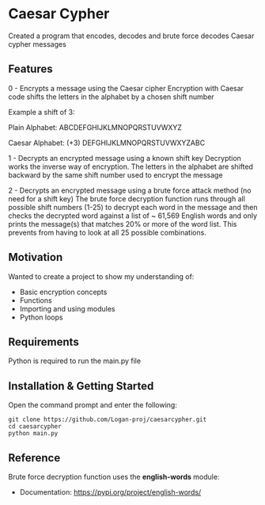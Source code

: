 # Caesar Cypher

Created a program that encodes, decodes and brute force decodes Caesar cypher messages

## Features

0 - Encrypts a message using the Caesar cipher
  Encryption with Caesar code shifts the letters in the alphabet by a chosen shift number
  
  Example a shift of 3:
  
  Plain Alphabet:  ABCDEFGHIJKLMNOPQRSTUVWXYZ  
  
  Caesar Alphabet: (+3)	DEFGHIJKLMNOPQRSTUVWXYZABC

1 - Decrypts an encrypted message using a known shift key
  Decryption works the inverse way of encryption. The letters in the alphabet are shifted 
  backward by the same shift number used to encrypt the message

2 - Decrypts an encrypted message using a brute force attack method (no need for a shift key)
  The brute force decryption function runs through all possible shift numbers (1-25) to decrypt 
  each word in the message and then checks the decrypted word against a list of ~ 61,569 English 
  words and only prints the message(s) that matches 20% or more of the word list. 
  This prevents from having to look at all 25 possible combinations.

## Motivation

Wanted to create a project to show my understanding of:

+ Basic encryption concepts
+ Functions
+ Importing and using modules
+ Python loops

## Requirements

Python is required to run the main.py file

## Installation & Getting Started

Open the command prompt and enter the following:

    git clone https://github.com/Logan-proj/caesarcypher.git
    cd caesarcypher
    python main.py

## Reference

Brute force decryption function uses the **english-words** module:
+ Documentation: https://pypi.org/project/english-words/
